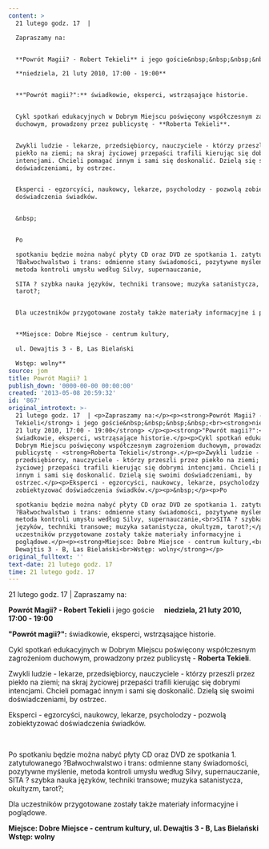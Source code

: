 ```yaml
---
content: >
  21 lutego godz. 17  | 

  Zapraszamy na:


  **Powrót Magii? - Robert Tekieli** i jego goście&nbsp;&nbsp;&nbsp;&nbsp;

  **niedziela, 21 luty 2010, 17:00 - 19:00** 


  **"Powrót magii?":** świadkowie, eksperci, wstrząsające historie.


  Cykl spotkań edukacyjnych w Dobrym Miejscu poświęcony współczesnym zagrożeniom
  duchowym, prowadzony przez publicystę - **Roberta Tekieli**.


  Zwykli ludzie - lekarze, przedsiębiorcy, nauczyciele - którzy przeszli przez
  piekło na ziemi; na skraj życiowej przepaści trafili kierując się dobrymi
  intencjami. Chcieli pomagać innym i sami się doskonalić. Dzielą się swoimi
  doświadczeniami, by ostrzec.


  Eksperci - egzorcyści, naukowcy, lekarze, psycholodzy - pozwolą zobiektyzować
  doświadczenia świadków.


  &nbsp;


  Po 

  spotkaniu będzie można nabyć płyty CD oraz DVD ze spotkania 1. zatytułowanego
  ?Bałwochwalstwo i trans: odmienne stany świadomości, pozytywne myślenie,
  metoda kontroli umysłu według Silvy, supernauczanie,

  SITA ? szybka nauka języków, techniki transowe; muzyka satanistycza, okultyzm,
  tarot?;


  Dla uczestników przygotowane zostały także materiały informacyjne i poglądowe.


  **Miejsce: Dobre Miejsce - centrum kultury,

  ul. Dewajtis 3 - B, Las Bielański

  Wstęp: wolny**
source: jom
title: Powrót Magii? 1
publish_down: '0000-00-00 00:00:00'
created: '2013-05-08 20:59:32'
id: '867'
original_introtext: >-
  21 lutego godz. 17  | <p>Zapraszamy na:</p><p><strong>Powrót Magii? - Robert
  Tekieli</strong> i jego goście&nbsp;&nbsp;&nbsp;&nbsp;<br><strong>niedziela,
  21 luty 2010, 17:00 - 19:00</strong> </p><p><strong>"Powrót magii?":</strong>
  świadkowie, eksperci, wstrząsające historie.</p><p>Cykl spotkań edukacyjnych w
  Dobrym Miejscu poświęcony współczesnym zagrożeniom duchowym, prowadzony przez
  publicystę - <strong>Roberta Tekieli</strong>.</p><p>Zwykli ludzie - lekarze,
  przedsiębiorcy, nauczyciele - którzy przeszli przez piekło na ziemi; na skraj
  życiowej przepaści trafili kierując się dobrymi intencjami. Chcieli pomagać
  innym i sami się doskonalić. Dzielą się swoimi doświadczeniami, by
  ostrzec.</p><p>Eksperci - egzorcyści, naukowcy, lekarze, psycholodzy - pozwolą
  zobiektyzować doświadczenia świadków.</p><p>&nbsp;</p><p>Po 

  spotkaniu będzie można nabyć płyty CD oraz DVD ze spotkania 1. zatytułowanego
  ?Bałwochwalstwo i trans: odmienne stany świadomości, pozytywne myślenie,
  metoda kontroli umysłu według Silvy, supernauczanie,<br>SITA ? szybka nauka
  języków, techniki transowe; muzyka satanistycza, okultyzm, tarot?;</p><p>Dla
  uczestników przygotowane zostały także materiały informacyjne i
  poglądowe.</p><p><strong>Miejsce: Dobre Miejsce - centrum kultury,<br>ul.
  Dewajtis 3 - B, Las Bielański<br>Wstęp: wolny</strong></p>
original_fulltext: ''
text-date: 21 lutego godz. 17
time: 21 lutego godz. 17
---
```

21 lutego godz. 17  | 
Zapraszamy na:

**Powrót Magii? - Robert Tekieli** i jego goście&nbsp;&nbsp;&nbsp;&nbsp;
**niedziela, 21 luty 2010, 17:00 - 19:00** 

**"Powrót magii?":** świadkowie, eksperci, wstrząsające historie.

Cykl spotkań edukacyjnych w Dobrym Miejscu poświęcony współczesnym zagrożeniom duchowym, prowadzony przez publicystę - **Roberta Tekieli**.

Zwykli ludzie - lekarze, przedsiębiorcy, nauczyciele - którzy przeszli przez piekło na ziemi; na skraj życiowej przepaści trafili kierując się dobrymi intencjami. Chcieli pomagać innym i sami się doskonalić. Dzielą się swoimi doświadczeniami, by ostrzec.

Eksperci - egzorcyści, naukowcy, lekarze, psycholodzy - pozwolą zobiektyzować doświadczenia świadków.

&nbsp;

Po 
spotkaniu będzie można nabyć płyty CD oraz DVD ze spotkania 1. zatytułowanego ?Bałwochwalstwo i trans: odmienne stany świadomości, pozytywne myślenie, metoda kontroli umysłu według Silvy, supernauczanie,
SITA ? szybka nauka języków, techniki transowe; muzyka satanistycza, okultyzm, tarot?;

Dla uczestników przygotowane zostały także materiały informacyjne i poglądowe.

**Miejsce: Dobre Miejsce - centrum kultury,
ul. Dewajtis 3 - B, Las Bielański
Wstęp: wolny**


<!--{{json:{"created_date":"2013-05-08 20:59:32","publish_down":"0000-00-00 00:00:00","id":"867"}}}-->